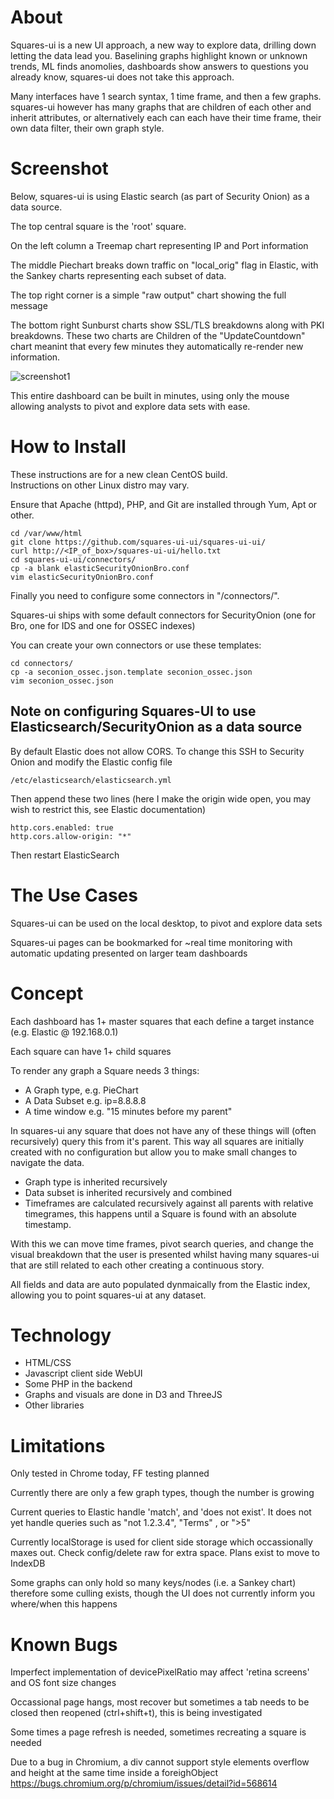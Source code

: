 # About

Squares-ui is a new UI approach, a new way to explore data, drilling down letting the data lead you.
Baselining graphs highlight known or unknown trends, ML finds anomolies, dashboards show answers to questions you already know, squares-ui does not take this approach.

Many interfaces have 1 search syntax, 1 time frame, and then a few graphs.
squares-ui however has many graphs that are children of each other and inherit attributes, or alternatively each can each have their time frame, their own data filter, their own graph style.

# Screenshot

Below, squares-ui is using Elastic search (as part of Security Onion) as a data source.

The top central square is the 'root' square.

On the left column a Treemap chart representing IP and Port information

The middle Piechart breaks down traffic on "local_orig" flag in Elastic, with the Sankey charts representing each subset of data.

The top right corner is a simple "raw output" chart showing the full message

The bottom right Sunburst charts show SSL/TLS breakdowns along with PKI breakdowns.  These two charts are Children of the "UpdateCountdown" chart meanint that every few minutes they automatically re-render new information.

![screenshot1](https://github.com/squares-ui/squares-ui/blob/master/screenshots/squares-ui-1.png)

This entire dashboard can be built in minutes, using only the mouse allowing analysts to pivot and explore data sets with ease.


# How to Install

These instructions are for a new clean CentOS build.  
Instructions on other Linux distro may vary.

Ensure that Apache (httpd), PHP, and Git are installed through Yum, Apt or other.

```
cd /var/www/html
git clone https://github.com/squares-ui-ui/squares-ui-ui/
curl http://<IP_of_box>/squares-ui-ui/hello.txt
cd squares-ui-ui/connectors/
cp -a blank elasticSecurityOnionBro.conf
vim elasticSecurityOnionBro.conf
```

Finally you need to configure some connectors in "/connectors/".

Squares-ui ships with some default connectors for SecurityOnion (one for Bro, one for IDS and one for OSSEC indexes)

You can create your own connectors or use these templates:

```
cd connectors/
cp -a seconion_ossec.json.template seconion_ossec.json
vim seconion_ossec.json
```

## Note on configuring Squares-UI to use Elasticsearch/SecurityOnion as a data source

By default Elastic does not allow CORS.  To change this SSH to Security Onion and modify the Elastic config file

```
/etc/elasticsearch/elasticsearch.yml
```

Then append these two lines (here I make the origin wide open, you may wish to restrict this, see Elastic documentation)

```
http.cors.enabled: true
http.cors.allow-origin: "*"
```

Then restart ElasticSearch

# The Use Cases

Squares-ui can be used on the local desktop, to pivot and explore data sets

Squares-ui pages can be bookmarked for ~real time monitoring with automatic updating presented on larger team dashboards

# Concept

Each dashboard has 1+ master squares that each define a target instance (e.g. Elastic @ 192.168.0.1)

Each square can have 1+ child squares

To render any graph a Square needs 3 things: 
- A Graph type, e.g. PieChart
- A Data Subset e.g. ip=8.8.8.8
- A time window e.g. "15 minutes before my parent"

In squares-ui any square that does not have any of these things will (often recursively) query this from it's parent.  This way all squares are initially created with no configuration but allow you to make small changes to navigate the data.

- Graph type is inherited recursively
- Data subset is inherited recursively and combined
- Timeframes are calculated recursively against all parents with relative timegrames, this happens until a Square is found with an absolute timestamp.

With this we can move time frames, pivot search queries, and change the visual breakdown that the user is presented whilst having many squares-ui that are still related to each other creating a continuous story.

All fields and data are auto populated dynmaically from the Elastic index, allowing you to point squares-ui at any dataset.

# Technology

- HTML/CSS
- Javascript client side WebUI
- Some PHP in the backend
- Graphs and visuals are done in D3 and ThreeJS
- Other libraries

# Limitations

Only tested in Chrome today, FF testing planned

Currently there are only a few graph types, though the number is growing

Current queries to Elastic handle 'match', and 'does not exist'.  It does not yet handle queries such as "not 1.2.3.4", "Terms" , or ">5"

Currently localStorage is used for client side storage which occassionally maxes out. Check config/delete raw for extra space.  Plans exist to move to IndexDB

Some graphs can only hold so many keys/nodes (i.e. a Sankey chart) therefore some culling exists, though the UI does not currently inform you where/when this happens


# Known Bugs

Imperfect implementation of devicePixelRatio may affect 'retina screens' and OS font size changes

Occassional page hangs, most recover but sometimes a tab needs to be closed then reopened (ctrl+shift+t), this is being investigated

Some times a page refresh is needed, sometimes recreating a square is needed

Due to a bug in Chromium, a div cannot support style elements overflow and height at the same time inside a foreighObject
https://bugs.chromium.org/p/chromium/issues/detail?id=568614
